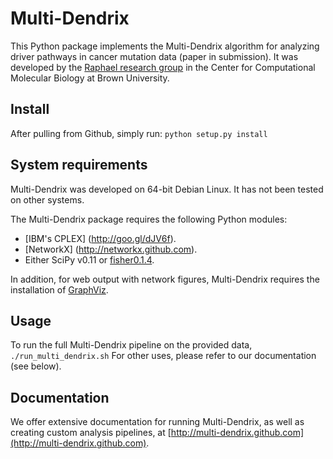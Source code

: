Multi-Dendrix
=============

This Python package implements the Multi-Dendrix algorithm for analyzing driver pathways in cancer mutation data (paper in submission). It was developed by the [Raphael research group](http://compbio.cs.brown.edu) in the Center for Computational Molecular Biology at Brown University.

Install
--------
After pulling from Github, simply run:
  `python setup.py install`

System requirements
--------------------
Multi-Dendrix was developed on 64-bit Debian Linux. It has not been tested on other systems.

The Multi-Dendrix package requires the following Python modules:
  * [IBM's CPLEX] (http://goo.gl/dJV6f).
  * [NetworkX] (http://networkx.github.com).
  * Either SciPy v0.11 or [fisher0.1.4](http://goo.gl/zYrLr).

In addition, for web output with network figures, Multi-Dendrix requires the installation of [GraphViz](http://www.graphviz.org/).

Usage
------
To run the full Multi-Dendrix pipeline on the provided data,
   `./run_multi_dendrix.sh`
For other uses, please refer to our documentation (see below).

Documentation
--------------
We offer extensive documentation for running Multi-Dendrix, as well as creating custom analysis pipelines, at [http://multi-dendrix.github.com](http://multi-dendrix.github.com).

